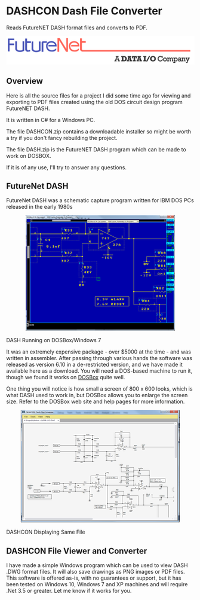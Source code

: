 # DASHCON Dash File Converter
Reads FutureNET DASH format files and converts to PDF.

<p align="center">
<img src="https://raw.githubusercontent.com/gary-1959/dashcon/main/images/futurenet-1.png" alt="FutureNET DASH Logo" title="FutureNET DASH Logo">
</p>

## Overview
Here is all the source files for a project I did some time ago for viewing and exporting to PDF files created using the old DOS circuit design program FutureNET DASH.

It is written in C# for a Windows PC.

The file DASHCON.zip contains a downloadable installer so might be worth a try if you don't fancy rebuilding the project. 

The file DASH.zip is the FutureNET DASH program which can be made to work on DOSBOX.

If it is of any use, I'll try to answer any questions.

## FutureNet DASH

FutureNet DASH was a schematic capture program written for IBM DOS PCs released in the early 1980s

<p align="center">
<img src="https://raw.githubusercontent.com/gary-1959/dashcon/main/images/dash-on-dosbox.png" alt="DASH Running on DOSBox/Windows 7" title="DASH Running on DOSBox/Windows 7">

DASH Running on DOSBox/Windows 7
</p>

It was an extremely expensive package - over $5000 at the time - and was written in assembler. After passing through various hands the software was released as version 6.10 in a de-restricted version, and we have made it available here as a download. You will need a DOS-based machine to run it, though we found it works on <a href = "http://www.dosbox.com/download.php?main=1" target="_blank">DOSBox</a>  quite well.

One thing you will notice is how small a screen of 800 x 600 looks, which is what DASH used to work in, but DOSBox allows you to enlarge the screen size. Refer to the DOSBox web site and help pages for more information.

<p align="center">
<img src="https://raw.githubusercontent.com/gary-1959/dashcon/main/images/dashcon-example.png" alt="DASHCON Displaying Same File" title="DASHCON Displaying Same File">

DASHCON Displaying Same File
<p>

## DASHCON File Viewer and Converter
				
I have made a simple Windows program which can be used to view DASH .DWG format files. It will also save drawings as PNG images or PDF files. This software is offered as-is, with no guarantees or support, but it has been tested on Windows 10, Windows 7 and XP machines and will require .Net 3.5 or greater. Let me know if it works for you.




